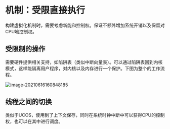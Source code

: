 # 机制：受限直接执行

构建虚拟化机制时，需要考虑新能和控制权。保证不额外增加系统开销以及保留对CPU地控制权。

## 受限制的操作

需要硬件提供相关支持，如陷阱表（类似中断向量表）。可以通过陷阱表回到内核模式，这样能隔离用户程序，对内核以及内存进行一个保护。下图为整个的工作流程。

![image-20210616160848185](assets/image-20210616160848185.png)

## 线程之间的切换

类似于UCOS，使用到了上下文保存，同时在系统时钟中断中可以获得CPU的控制权，也可以在其中进行调度。